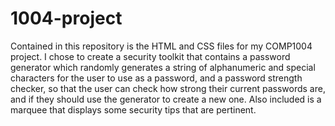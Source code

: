 # 1004-project
Contained in this repository is the HTML and CSS files for my COMP1004 project. I chose to create a security toolkit that contains a password generator which randomly generates a string of alphanumeric and special characters for the user to use as a password, and a password strength checker, so that the user can check how strong their current passwords are, and if they should use the generator to create a new one. Also included is a marquee that displays some security tips that are pertinent.

